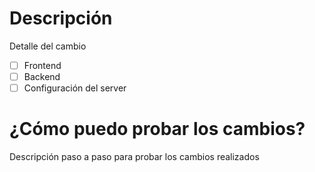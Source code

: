 # Descripción
Detalle del cambio

- [ ] Frontend
- [ ] Backend
- [ ] Configuración del server

# ¿Cómo puedo probar los cambios?
Descripción paso a paso para probar los cambios realizados
